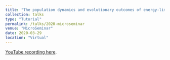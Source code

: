 ```yaml
---
title: "The population dynamics and evolutionary outcomes of energy-limited microorganisms"
collection: talks
type: "Tutorial"
permalink: /talks/2020-microseminar
venue: "MicroSeminar"
date: 2020-03-29
location: "Virtual"
---
```


[YouTube recording here](https://www.youtube.com/watch?v=JFu9gNVPkhI&ab_channel=MicroSeminar).
